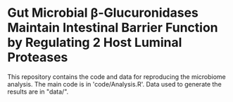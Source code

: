 
# Gut Microbial β-Glucuronidases Maintain Intestinal Barrier Function by Regulating 2 Host Luminal Proteases

This repository contains the code and data for reproducing the microbiome analysis. The main code is in 'code/Analysis.R'. Data used to generate the results are in "data/".

